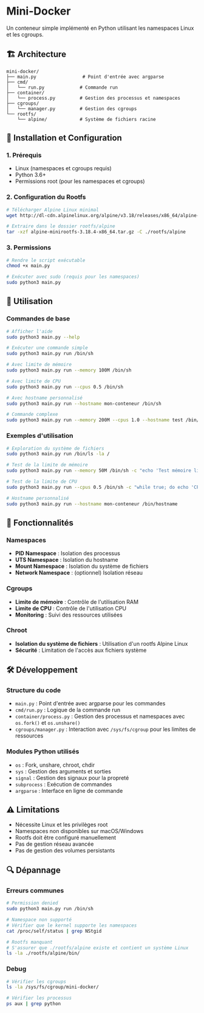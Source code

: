 # Mini-Docker

Un conteneur simple implémenté en Python utilisant les namespaces Linux et les cgroups.

## 🏗️ Architecture

```
mini-docker/
├── main.py                 # Point d'entrée avec argparse
├── cmd/
│   └── run.py             # Commande run
├── container/
│   └── process.py         # Gestion des processus et namespaces
├── cgroups/
│   └── manager.py         # Gestion des cgroups
└── rootfs/
    └── alpine/            # Système de fichiers racine
```

## 🚀 Installation et Configuration

### 1. Prérequis

- Linux (namespaces et cgroups requis)
- Python 3.6+
- Permissions root (pour les namespaces et cgroups)

### 2. Configuration du Rootfs

```bash
# Télécharger Alpine Linux minimal
wget http://dl-cdn.alpinelinux.org/alpine/v3.18/releases/x86_64/alpine-minirootfs-3.18.4-x86_64.tar.gz

# Extraire dans le dossier rootfs/alpine
tar -xzf alpine-minirootfs-3.18.4-x86_64.tar.gz -C ./rootfs/alpine
```

### 3. Permissions

```bash
# Rendre le script exécutable
chmod +x main.py

# Exécuter avec sudo (requis pour les namespaces)
sudo python3 main.py
```

## 📖 Utilisation

### Commandes de base

```bash
# Afficher l'aide
sudo python3 main.py --help

# Exécuter une commande simple
sudo python3 main.py run /bin/sh

# Avec limite de mémoire
sudo python3 main.py run --memory 100M /bin/sh

# Avec limite de CPU
sudo python3 main.py run --cpus 0.5 /bin/sh

# Avec hostname personnalisé
sudo python3 main.py run --hostname mon-conteneur /bin/sh

# Commande complexe
sudo python3 main.py run --memory 200M --cpus 1.0 --hostname test /bin/ls -la
```

### Exemples d'utilisation

```bash
# Exploration du système de fichiers
sudo python3 main.py run /bin/ls -la /

# Test de la limite de mémoire
sudo python3 main.py run --memory 50M /bin/sh -c "echo 'Test mémoire limitée'"

# Test de la limite de CPU
sudo python3 main.py run --cpus 0.5 /bin/sh -c "while true; do echo 'CPU limit'; done"

# Hostname personnalisé
sudo python3 main.py run --hostname mon-conteneur /bin/hostname
```

## 🔧 Fonctionnalités

### Namespaces
- **PID Namespace** : Isolation des processus
- **UTS Namespace** : Isolation du hostname
- **Mount Namespace** : Isolation du système de fichiers
- **Network Namespace** : (optionnel) Isolation réseau

### Cgroups
- **Limite de mémoire** : Contrôle de l'utilisation RAM
- **Limite de CPU** : Contrôle de l'utilisation CPU
- **Monitoring** : Suivi des ressources utilisées

### Chroot
- **Isolation du système de fichiers** : Utilisation d'un rootfs Alpine Linux
- **Sécurité** : Limitation de l'accès aux fichiers système

## 🛠️ Développement

### Structure du code

- `main.py` : Point d'entrée avec argparse pour les commandes
- `cmd/run.py` : Logique de la commande run
- `container/process.py` : Gestion des processus et namespaces avec `os.fork()` et `os.unshare()`
- `cgroups/manager.py` : Interaction avec `/sys/fs/cgroup` pour les limites de ressources

### Modules Python utilisés

- `os` : Fork, unshare, chroot, chdir
- `sys` : Gestion des arguments et sorties
- `signal` : Gestion des signaux pour la propreté
- `subprocess` : Exécution de commandes
- `argparse` : Interface en ligne de commande

## ⚠️ Limitations

- Nécessite Linux et les privilèges root
- Namespaces non disponibles sur macOS/Windows
- Rootfs doit être configuré manuellement
- Pas de gestion réseau avancée
- Pas de gestion des volumes persistants

## 🔍 Dépannage

### Erreurs communes

```bash
# Permission denied
sudo python3 main.py run /bin/sh

# Namespace non supporté
# Vérifier que le kernel supporte les namespaces
cat /proc/self/status | grep NStgid

# Rootfs manquant
# S'assurer que ./rootfs/alpine existe et contient un système Linux
ls -la ./rootfs/alpine/bin/
```

### Debug

```bash
# Vérifier les cgroups
ls -la /sys/fs/cgroup/mini-docker/

# Vérifier les processus
ps aux | grep python
```

